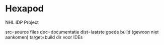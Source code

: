 # Hexapod
NHL IDP Project

src=source files
doc=documentatie
dist=laatste goede build (gewoon niet aankomen)
target=build dir voor IDEs
